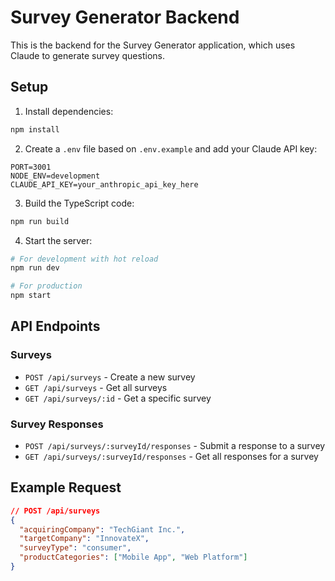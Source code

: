 # Survey Generator Backend

This is the backend for the Survey Generator application, which uses Claude to generate survey questions.

## Setup

1. Install dependencies:
```bash
npm install
```

2. Create a `.env` file based on `.env.example` and add your Claude API key:
```
PORT=3001
NODE_ENV=development
CLAUDE_API_KEY=your_anthropic_api_key_here
```

3. Build the TypeScript code:
```bash
npm run build
```

4. Start the server:
```bash
# For development with hot reload
npm run dev

# For production
npm start
```

## API Endpoints

### Surveys

- `POST /api/surveys` - Create a new survey
- `GET /api/surveys` - Get all surveys
- `GET /api/surveys/:id` - Get a specific survey

### Survey Responses

- `POST /api/surveys/:surveyId/responses` - Submit a response to a survey
- `GET /api/surveys/:surveyId/responses` - Get all responses for a survey

## Example Request

```json
// POST /api/surveys
{
  "acquiringCompany": "TechGiant Inc.",
  "targetCompany": "InnovateX",
  "surveyType": "consumer",
  "productCategories": ["Mobile App", "Web Platform"]
}
```
